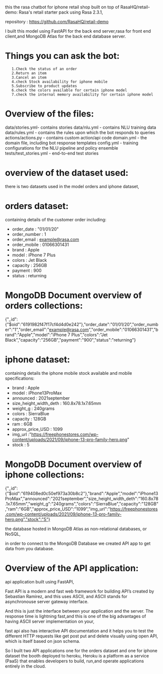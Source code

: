 this the rasa chatbot for iphone retail shop built on top of RasaHQ/retail-demo: Rasa's retail starter pack using Rasa 2.3.1,

repository : https://github.com/RasaHQ/retail-demo

I built this model using  FastAPI for the back end server,rasa for front end client,and MongoDB Atlas for the back end database server.

# Things you can ask the bot:

       1.Check the status of an order
       2.Return an item
       3.Cancel an item
       4.check Stock availability for iphone mobile
       5.Subscribe to product updates
       6.check the colors available for certain iphone model
       7.check the internal memory availability for certain iphone model
	
# Overview of the files:

data/stories.yml- contains stories
data/nlu.yml -  contains NLU training data
data/rules.yml -  contains the rules upon which the bot responds to queries
actions/actions.py -  contains custom action/api code
domain.yml -  the domain file, including bot response templates
config.yml -  training configurations for the NLU pipeline and policy ensemble
tests/test_stories.yml -  end-to-end test stories

# overview of the dataset used:

there is two datasets used in the model orders and iphone dataset,

# orders dataset:
 containing details of the customer order including:

- order_date : "01/01/20"
- order_number : 1
- order_email : example@rasa.com
- order_mobile : 01066301431
- brand : Apple
- model : iPhone 7 Plus
- colors : Jet Black
- capacity : 256GB
- payment : 900 
- status : returning




# MongoDB Document overview of orders collections:

{"_id":{"$oid":"6191982f47f17cf4d4d0e242"},"order_date":"01/01/20","order_number":"1","order_email":"example@rasa.com","order_mobile":"01066301431","brand":"Apple","model":"iPhone 7 Plus","colors":"Jet Black","capacity":"256GB","payment":"900","status":"returning"}


# iphone dataset:
containing details the iphone mobile stock available and mobile specifications:

- brand : Apple
- model : iPhone13ProMax
- announced : 2021september
- size_height_width_deth : 160.8x78.1x7.65mm
- weight_g : 240grams
- colors : SierraBlue
- capacity : 128GB
- ram : 6GB
- approx_price_USD : 1099
- img_url :"https://freephonestores.com/wp-content/uploads/2021/09/iphone-13-pro-family-hero.png"
- stock : 5

# MongoDB Document overview of iphone collections:

{"_id":{"$oid":"619408ed0c50ef973a30b8c2"},"brand":"Apple","model":"iPhone13ProMax","announced":"2021september","size_height_width_deth":"160.8x78.1x7.65mm","weight_g":"240grams","colors":"SierraBlue","capacity":"128GB","ram":"6GB","approx_price_USD":"1099","img_url":"https://freephonestores.com/wp-content/uploads/2021/09/iphone-13-pro-family-hero.png","stock":"5"}

the database hosted in MongoDB Atlas as non-relational databases, or NoSQL,

in order to connect to the MongoDB Database we created API app to get data from you database.



# Overview of the API application:


api application built using FastAPI, 

Fast API is a modern and fast web framework for building API’s created by Sebastian Ramirez, and this uses ASCII, 
and ASCII stands for asynchronouse server gateway interface.

And this is just the interface between your application and the server.
The response time is lightning fast,and this is one of the big advantages of having ASCII server implementation on your,

fast api also has interactive API documentation and it helps you to test the different HTTP requests like get post put and delete visually using open API,
which is itself based on json schema.

So I built two API applications one for the orders dataset and one for iphone dataset the booth deployed to heroku, 
Heroku is a platform as a service (PaaS) that enables developers to build, run,and operate applications entirely in the cloud.


